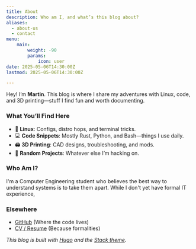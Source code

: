 ```yaml
---
title: About
description: Who am I, and what’s this blog about?
aliases:
  - about-us
  - contact
menu:
    main: 
        weight: -90
        params:
            icon: user
date: 2025-05-06T14:30:00Z 
lastmod: 2025-05-06T14:30:00Z 

---
```


Hey! I’m **Martin**. This blog is where I share my adventures with Linux, code, and 3D printing—stuff I find fun and worth documenting.

### **What You’ll Find Here**  
- 🐧 **Linux**: Configs, distro hops, and terminal tricks.  
- 💻 **Code Snippets**: Mostly Rust, Python, and Bash—things I use daily.  
- 🖨️ **3D Printing**: CAD designs, troubleshooting, and mods.  
- 🔧 **Random Projects**: Whatever else I’m hacking on.  

### **Who Am I?**  
I'm a Computer Engineering student who believes the best way to understand systems is to take them apart. While I don't yet have formal IT experience,

### **Elsewhere**  
- <i class="fab fa-github"></i> [GitHub](https://github.com/brockar/) (Where the code lives)  
- <i class="fas fa-file-alt"></i> [CV / Resume](https://martinguz.xyz/) (Because formalities)  

*This blog is built with [Hugo](https://gohugo.io/) and the [Stack theme](https://stack.jimmycai.com/).*  
